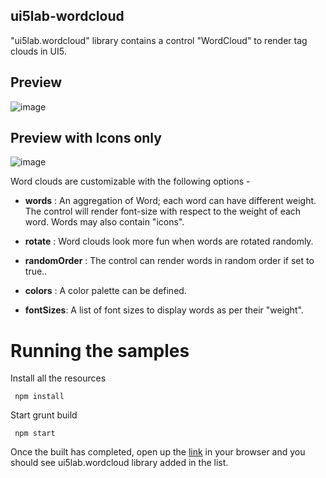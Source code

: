 ## ui5lab-wordcloud
"ui5lab.wordcloud" library contains a control "WordCloud" to render tag clouds in UI5.

## Preview
![image](https://user-images.githubusercontent.com/7377491/34742350-dcb2e33e-f5ab-11e7-8083-f37d9eafebf6.png)

## Preview with Icons only
![image](https://user-images.githubusercontent.com/7377491/34742364-f2f8e800-f5ab-11e7-85a6-a9d3c3ec4b0a.png)


Word clouds are customizable with the following options -
- **words** : An aggregation of Word; each word can have different weight. The control will render font-size with respect to the weight of each word. Words may also contain "icons".

- **rotate** : Word clouds look more fun when words are rotated randomly.

- **randomOrder** : The control can render words in random order if set to true..

- **colors** : A color palette can be defined.

- **fontSizes**: A list of font sizes to display words as per their "weight".



# Running the samples

Install all the resources
~~~~
 npm install
~~~~

Start grunt build
~~~~
 npm start
~~~~

Once the built has completed, open up the [link](http://localhost:8083/test-resources/ui5lab/browser/index.html "UI5Lab browser sample") in your browser and you should see ui5lab.wordcloud library added in the list.

